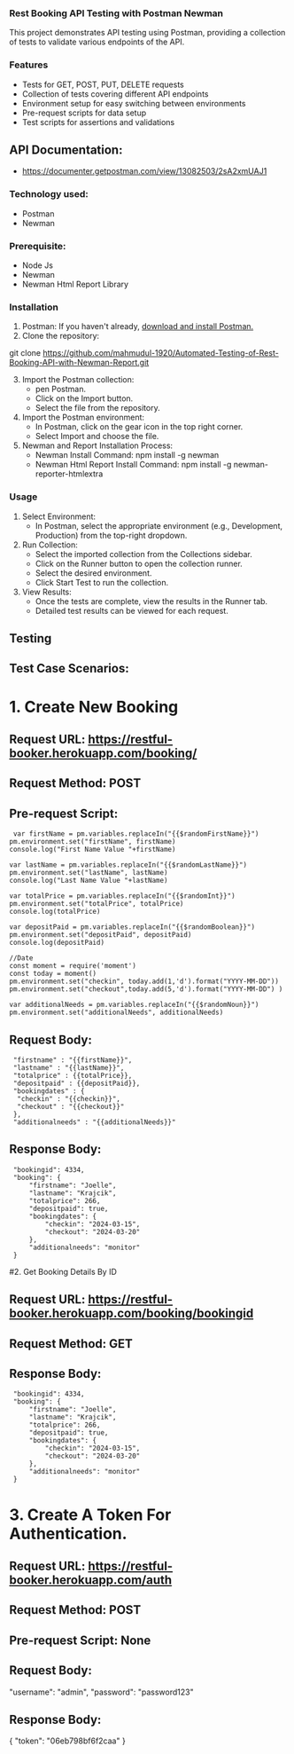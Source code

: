 ### Rest Booking API Testing with Postman Newman
This project demonstrates API testing using Postman, providing a collection of tests to validate various endpoints of the API.

### Features
- Tests for GET, POST, PUT, DELETE requests
- Collection of tests covering different API endpoints
- Environment setup for easy switching between environments
- Pre-request scripts for data setup
- Test scripts for assertions and validations

## API Documentation:
- https://documenter.getpostman.com/view/13082503/2sA2xmUAJ1

### Technology used:
- Postman
- Newman
### Prerequisite:
- Node Js
- Newman
- Newman Html Report Library

### Installation
1. Postman: If you haven't already, [download and install Postman.](https://www.postman.com/downloads/)
2. Clone the repository:
   
git clone https://github.com/mahmudul-1920/Automated-Testing-of-Rest-Booking-API-with-Newman-Report.git

3. Import the Postman collection:
    + pen Postman.
    + Click on the Import button.
    + Select the file from the repository.
4. Import the Postman environment:
    + In Postman, click on the gear icon in the top right corner.
    + Select Import and choose the file.
5. Newman and Report Installation Process:
    + Newman Install Command:
       npm install -g newman
    + Newman Html Report Install Command:
       npm install -g newman-reporter-htmlextra
### Usage
1. Select Environment:
   + In Postman, select the appropriate environment (e.g., Development, Production) from the top-right dropdown.
2. Run Collection:
   + Select the imported collection from the Collections sidebar.
   + Click on the Runner button to open the collection runner.
   + Select the desired environment.
   + Click Start Test to run the collection.
3. View Results:
   + Once the tests are complete, view the results in the Runner tab.
   + Detailed test results can be viewed for each request.
## Testing
## Test Case Scenarios:
# 1. Create New Booking
## Request URL: https://restful-booker.herokuapp.com/booking/
## Request Method: POST
## Pre-request Script:

     var firstName = pm.variables.replaceIn("{{$randomFirstName}}")
    pm.environment.set("firstName", firstName)
    console.log("First Name Value "+firstName)
    
    var lastName = pm.variables.replaceIn("{{$randomLastName}}")
    pm.environment.set("lastName", lastName)
    console.log("Last Name Value "+lastName)
    
    var totalPrice = pm.variables.replaceIn("{{$randomInt}}")
    pm.environment.set("totalPrice", totalPrice)
    console.log(totalPrice)
    
    var depositPaid = pm.variables.replaceIn("{{$randomBoolean}}")
    pm.environment.set("depositPaid", depositPaid)
    console.log(depositPaid)
    
    //Date
    const moment = require('moment')
    const today = moment()
    pm.environment.set("checkin", today.add(1,'d').format("YYYY-MM-DD"))
    pm.environment.set("checkout",today.add(5,'d').format("YYYY-MM-DD") )
    
    var additionalNeeds = pm.variables.replaceIn("{{$randomNoun}}")
    pm.environment.set("additionalNeeds", additionalNeeds)

## Request Body:
  
     "firstname" : "{{firstName}}",
     "lastname" : "{{lastName}}",
     "totalprice" : {{totalPrice}},
     "depositpaid" : {{depositPaid}},
     "bookingdates" : {
   	  "checkin" : "{{checkin}}",
   	  "checkout" : "{{checkout}}"
     },
     "additionalneeds" : "{{additionalNeeds}}"
 
 
## Response Body:
 
     "bookingid": 4334,
     "booking": {
         "firstname": "Joelle",
         "lastname": "Krajcik",
         "totalprice": 266,
         "depositpaid": true,
         "bookingdates": {
             "checkin": "2024-03-15",
             "checkout": "2024-03-20"
         },
         "additionalneeds": "monitor"
     }
 

 #2. Get Booking Details By ID
 ## Request URL: https://restful-booker.herokuapp.com/booking/bookingid
 ## Request Method: GET
 ## Response Body:
  
     "bookingid": 4334,
     "booking": {
         "firstname": "Joelle",
         "lastname": "Krajcik",
         "totalprice": 266,
         "depositpaid": true,
         "bookingdates": {
             "checkin": "2024-03-15",
             "checkout": "2024-03-20"
         },
         "additionalneeds": "monitor"
     }
 
   
# 3. Create A Token For Authentication.
## Request URL:  https://restful-booker.herokuapp.com/auth
## Request Method: POST
## Pre-request Script: None
## Request Body:

   "username": "admin",
   "password": "password123"

## Response Body:
{
   "token": "06eb798bf6f2caa"
}


